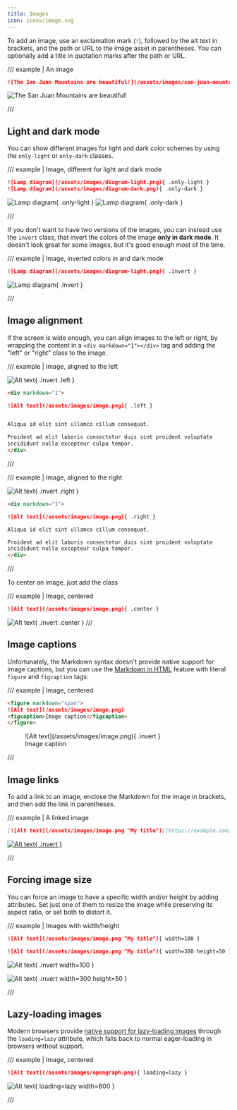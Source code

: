 ```yaml
---
title: Images
icon: icons/image.svg
---
```


To add an image, use an exclamation mark (`!`), followed by the alt text in brackets, and the path or URL to the image asset in parentheses. You can optionally add a title in quotation marks after the path or URL.

/// example | An image

```md
![The San Juan Mountains are beautiful!](/assets/images/san-juan-mountains.jpg "San Juan Mountains")
```

![The San Juan Mountains are beautiful!](/assets/images/san-juan-mountains.jpg "San Juan Mountains")

///


## Light and dark mode

You can show different images for light and dark color schemes by using the `only-light` or `only-dark` classes.

/// example | Image, different for light and dark mode

```md
![Lamp diagram](/assets/images/diagram-light.png){ .only-light }
![Lamp diagram](/assets/images/diagram-dark.png){ .only-dark }
```

![Lamp diagram](/assets/images/diagram-light.png){ .only-light }
![Lamp diagram](/assets/images/diagram-dark.png){ .only-dark }

///

If you don't want to have two versions of the images, you can instead use the `invert` class, that invert
the colors of the image **only in dark mode**. It doesn't look great for some images, but it's good enough most of the time.

/// example | Image, inverted colors in and dark mode

```md
![Lamp diagram](/assets/images/diagram-light.png){ .invert }
```

![Lamp diagram](/assets/images/diagram-light.png){ .invert }

///


## Image alignment

If the screen is wide enough, you can align images to the left or right, by wrapping the content in a `<div markdown="1"></div>` tag and adding the "left" or "right" class to the image.

/// example | Image, aligned to the left

![Alt text](/assets/images/image.png){ .invert .left }

```md
<div markdown="1">

![Alt text](/assets/images/image.png){ .left }


Aliqua id elit sint ullamco cillum consequat.

Proident ad elit laboris consectetur duis sint proident voluptate
incididunt nulla excepteur culpa tempor.
</div>
```

///

/// example | Image, aligned to the right

![Alt text](/assets/images/image.png){ .invert .right }

```md
<div markdown="1">

![Alt text](/assets/images/image.png){ .right }

Aliqua id elit sint ullamco cillum consequat.

Proident ad elit laboris consectetur duis sint proident voluptate
incididunt nulla excepteur culpa tempor.
</div>
```

///

To center an image, just add the class

/// example | Image, centered

```md
![Alt text](/assets/images/image.png){ .center }

```

![Alt text](/assets/images/image.png){ .invert .center }
///


## Image captions

Unfortunately, the Markdown syntax doesn't provide native support for image captions, but you can use the [Markdown in HTML](/docs/md/markdown/html/#markdown-in-html) feature with literal `figure` and `figcaption` tags:

/// example | Image, centered

```md
<figure markdown="span">
![Alt text](/assets/images/image.png)
<figcaption>Image caption</figcaption>
</figure>
```

<figure markdown="span">
![Alt text](/assets/images/image.png){ .invert }
<figcaption>Image caption</figcaption>
</figure>

///


## Image links

To add a link to an image, enclose the Markdown for the image in brackets, and then add the link in parentheses.

/// example | A linked image

```md
[![Alt text](/assets/images/image.png "My title")](https://example.com/)
```

[![Alt text](/assets/images/image.png "My title"){ .invert }](https://example.com/)

///


## Forcing image size

You can force an image to have a specific width and/or height by adding attributes. Set just one of them to resize the image while preserving its aspect ratio, or set both to distort it.

/// example | Images with width/height

```md
![Alt text](/assets/images/image.png "My title"){ width=100 }

![Alt text](/assets/images/image.png "My title"){ width=300 height=50 }
```

![Alt text](/assets/images/image.png "My title"){ .invert width=100 }

![Alt text](/assets/images/image.png "My title"){ .invert width=300 height=50 }

///


## Lazy-loading images

Modern browsers provide [native support for lazy-loading images](https://caniuse.com/loading-lazy-attr) through the `loading=lazy` attribute, which falls back to normal eager-loading in browsers without support.

/// example | Image, centered

```md
![Alt text](/assets/images/opengraph.png){ loading=lazy }
```

![Alt text](/assets/images/opengraph.png){ loading=lazy width=600 }

///
